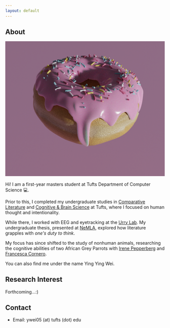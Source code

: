 ```yaml
---
layout: default
---
```


## About

<img class="profile-picture" src="headshot.png">

Hi! I am a first-year masters student at Tufts Department of Computer Science 💻. 

Prior to this, I completed my undergraduate studies in [Comparative Literature](https://as.tufts.edu/international-literary-and-visual-studies/about) and [Cognitive & Brain Science](https://as.tufts.edu/psychology/academics/undergraduate-programs/babs-cognitive-and-brain-science) at Tufts, where I focused on human thought and intentionality. 

While there, I worked with EEG and eyetracking at the [Urry Lab](https://sites.tufts.edu/emotiononthebrain/personnel/heatherurry/). My undergraduate thesis, presented at [NeMLA](https://www.nemla.org/content/dam/www/nemla/newsletters/NeMLA_Newsletter_2025_Winter.pdf), explored how literature grapples with *one's duty to think*. 

My focus has since shifted to the study of nonhuman animals, researching the cognitive abilities 
of two African Grey Parrots with [Irene Pepperberg](https://alexfoundation.org/) and [Francesca Cornero](https://www.psychol.cam.ac.uk/staff/francesca-cornero).

You can also find me under the name Ying Ying Wei. 

## Research Interest

Forthcoming...:)

## Contact

* Email: ywei05 (at) tufts (dot) edu


